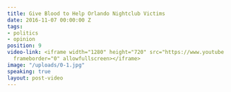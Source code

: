 ```yaml
---
title: Give Blood to Help Orlando Nightclub Victims
date: 2016-11-07 00:00:00 Z
tags:
- politics
- opinion
position: 9
video-link: <iframe width="1280" height="720" src="https://www.youtube.com/embed/Xfh_Yhl_eaQ?rel=0"
  frameborder="0" allowfullscreen></iframe>
image: "/uploads/0-1.jpg"
speaking: true
layout: post-video
---
```


